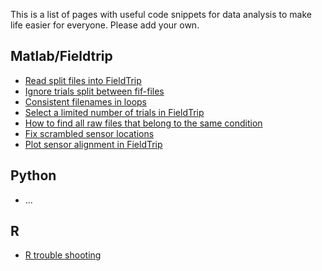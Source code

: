 This is a list of pages with useful code snippets for data analysis to make life easier for everyone. Please add your own.

## Matlab/Fieldtrip
* [Read split files into FieldTrip](https://github.com/natmegsweden/NatMEG_Wiki/wiki/Read-split-files-into-FieldTrip)
* [Ignore trials split between fif-files](https://github.com/natmegsweden/NatMEG_Wiki/wiki/Ignore-trials-split-between-fif-files)
* [Consistent filenames in loops](https://github.com/natmegsweden/NatMEG_Wiki/wiki/Consistent-filenames-in-loops)
* [Select a limited number of trials in FieldTrip](https://github.com/natmegsweden/NatMEG_Wiki/wiki/Select-limited-number-of-trials-in-FieldTrip)
* [How to find all raw files that belong to the same condition](https://github.com/natmegsweden/NatMEG_Wiki/wiki/How-to-find-all-raw-files-that-belongs-to-the-same-condition)
* [Fix scrambled sensor locations](https://github.com/natmegsweden/NatMEG_Wiki/wiki/Scrambled-MEG-sensor-locations)
* [Plot sensor alignment in FieldTrip](https://github.com/natmegsweden/NatMEG_Wiki/wiki/Plot-head-channel-alignment-in-FieldTrip)

## Python
* ...

## R
* [R trouble shooting](https://github.com/natmegsweden/NatMEG_Wiki/wiki/R-trouble-shooting)